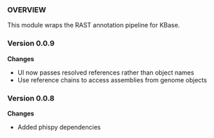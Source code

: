 ### OVERVIEW
This module wraps the RAST annotation pipeline for KBase.

### Version 0.0.9
__Changes__
- UI now passes resolved references rather than object names
- Use reference chains to access assemblies from genome objects

### Version 0.0.8
__Changes__
- Added phispy dependencies


